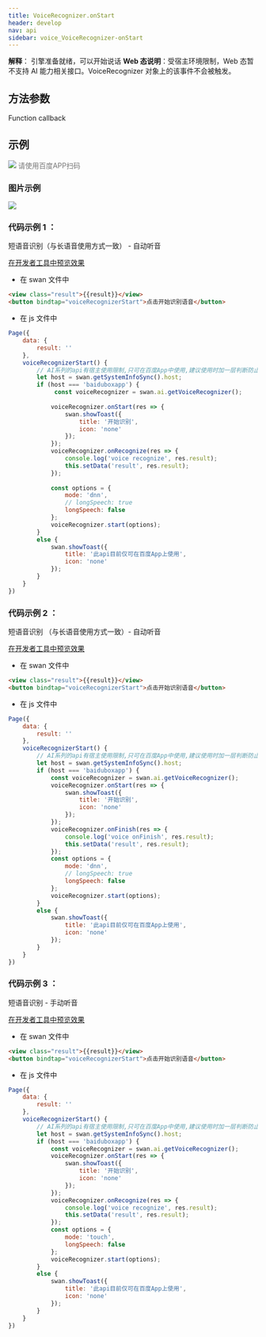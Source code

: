 ```yaml
---
title: VoiceRecognizer.onStart
header: develop
nav: api
sidebar: voice_VoiceRecognizer-onStart
---
```


**解释**： 引擎准备就绪，可以开始说话
**Web 态说明**：受宿主环境限制，Web 态暂不支持 AI 能力相关接口。VoiceRecognizer 对象上的该事件不会被触发。


## 方法参数

Function callback

## 示例



<div class='scan-code-container'>
    <img src="https://b.bdstatic.com/miniapp/assets/images/doc_demo/fragment_VoiceRecognizerOnStart.png" class="demo-qrcode-image" />
    <font color=#777 12px>请使用百度APP扫码</font>
</div>

### 图片示例

<div class="m-doc-custom-examples">
    <div class="m-doc-custom-examples-correct">
        <img src="https://b.bdstatic.com/miniapp/images/VoiceRecognizerStart.gif">
    </div>
    <div class="m-doc-custom-examples-correct">
        <img src=" ">
    </div>
    <div class="m-doc-custom-examples-correct">
        <img src=" ">
    </div>
</div>


### 代码示例 1 ：
短语音识别（与长语音使用方式一致） - 自动听音

<a href="swanide://fragment/4ad4103de74334a6c85a71ede03682111581343043934" title="在开发者工具中预览效果" target="_self">在开发者工具中预览效果</a>

* 在 swan 文件中

```html
<view class="result">{{result}}</view>
<button bindtap="voiceRecognizerStart">点击开始识别语音</button>
```
* 在 js 文件中

```js
Page({
    data: {
        result: ''
    },
    voiceRecognizerStart() {
        // AI系列的api有宿主使用限制,只可在百度App中使用,建议使用时加一层判断防止代码报未知错误
        let host = swan.getSystemInfoSync().host;
        if (host === 'baiduboxapp') {
             const voiceRecognizer = swan.ai.getVoiceRecognizer();
        
            voiceRecognizer.onStart(res => {
                swan.showToast({
                    title: '开始识别',
                    icon: 'none'
                });
            });
            voiceRecognizer.onRecognize(res => {
                console.log('voice recognize', res.result);
                this.setData('result', res.result);
            });
            
            const options = {
                mode: 'dnn',
                // longSpeech: true
                longSpeech: false
            };
            voiceRecognizer.start(options);
        }
        else {
            swan.showToast({
                title: '此api目前仅可在百度App上使用',
                icon: 'none'
            });
        }
    }
})
```

### 代码示例 2 ：

短语音识别 （与长语音使用方式一致）- 自动听音


<a href="swanide://fragment/680bf5c03ed9bddca193a9c20e0abb7a1581343126675" title="在开发者工具中预览效果" target="_self">在开发者工具中预览效果</a>
* 在 swan 文件中

```html
<view class="result">{{result}}</view>
<button bindtap="voiceRecognizerStart">点击开始识别语音</button>
```
* 在 js 文件中
```js
Page({
    data: {
        result: ''
    },
    voiceRecognizerStart() {
        // AI系列的api有宿主使用限制,只可在百度App中使用,建议使用时加一层判断防止代码报未知错误
        let host = swan.getSystemInfoSync().host;
        if (host === 'baiduboxapp') {
            const voiceRecognizer = swan.ai.getVoiceRecognizer();
            voiceRecognizer.onStart(res => {
                swan.showToast({
                    title: '开始识别',
                    icon: 'none'
                });
            });
            voiceRecognizer.onFinish(res => {
                console.log('voice onFinish', res.result);
                this.setData('result', res.result);
            });
            const options = {
                mode: 'dnn',
                // longSpeech: true
                longSpeech: false
            };
            voiceRecognizer.start(options);
        }
        else {
            swan.showToast({
                title: '此api目前仅可在百度App上使用',
                icon: 'none'
            });
        }
    }
})
```


### 代码示例 3 ：

短语音识别 - 手动听音


<a href="swanide://fragment/a52601c81505558b63527a250a6a41461581343209551" title="在开发者工具中预览效果" target="_self">在开发者工具中预览效果</a>
* 在 swan 文件中

```html
<view class="result">{{result}}</view>
<button bindtap="voiceRecognizerStart">点击开始识别语音</button>
```
* 在 js 文件中

```js
Page({
    data: {
        result: ''
    },
    voiceRecognizerStart() {
        // AI系列的api有宿主使用限制,只可在百度App中使用,建议使用时加一层判断防止代码报未知错误
        let host = swan.getSystemInfoSync().host;
        if (host === 'baiduboxapp') {
            const voiceRecognizer = swan.ai.getVoiceRecognizer();
            voiceRecognizer.onStart(res => {
                swan.showToast({
                    title: '开始识别',
                    icon: 'none'
                });
            });
            voiceRecognizer.onRecognize(res => {
                console.log('voice recognize', res.result);
                this.setData('result', res.result);
            });
            const options = {
                mode: 'touch',
                longSpeech: false
            };
            voiceRecognizer.start(options);
        }
        else {
            swan.showToast({
                title: '此api目前仅可在百度App上使用',
                icon: 'none'
            });
        }
    }
})
```

